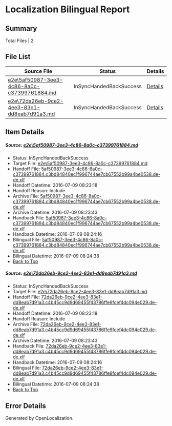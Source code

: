 # <a name='report-top'></a> Localization Bilingual Report

## Summary
 Total Files | 2

## File List
 Source File | Status | Details 
 ----------- | ------ | ------- 
 [e2e\5af50987-3ee3-4c86-8a0c-c37399761884.md](https://github.com/OpenLocalizationTestOrg/oltest/blob/18f17bf279cdecb6da818545e2446520720718f3/e2e/5af50987-3ee3-4c86-8a0c-c37399761884.md) | InSyncHandedBackSuccess | [Details](#f63f1f26f8c00eaa1ee131a92521e0d69fa16af31)
 [e2e\72da26eb-9ce2-4ee3-83e1-dd8eab7d91a3.md](https://github.com/OpenLocalizationTestOrg/oltest/blob/18f17bf279cdecb6da818545e2446520720718f3/e2e/72da26eb-9ce2-4ee3-83e1-dd8eab7d91a3.md) | InSyncHandedBackSuccess | [Details](#217f9c6ed6b088ce613d32dc31ac218787e2e7fc2)

## Item Details
##### <a name='f63f1f26f8c00eaa1ee131a92521e0d69fa16af31'></a> Source: [e2e\5af50987-3ee3-4c86-8a0c-c37399761884.md](https://github.com/OpenLocalizationTestOrg/oltest/blob/18f17bf279cdecb6da818545e2446520720718f3/e2e/5af50987-3ee3-4c86-8a0c-c37399761884.md)
* Status: InSyncHandedBackSuccess
* Target File: [e2e\5af50987-3ee3-4c86-8a0c-c37399761884.md](https://github.com/OpenLocalizationTestOrg/oltest-dede-fly/blob/2fbe6544605a78a95d08895886ecd1b5e25bace7/e2e/5af50987-3ee3-4c86-8a0c-c37399761884.md)
* Handoff File: [5af50987-3ee3-4c86-8a0c-c37399761884.c3bd84840ec1f996744ae7cb67552b99a4be0538.de-de.xlf](https://github.com/OpenLocalizationTestOrg/olhandoff-e2e/blob/195a8ee15dd9649b3a2e5fbb976b2baa6fc67a1c/ol-handoff/OpenLocalizationTestOrg/oltest-dede-fly/ci/ht/5af50987-3ee3-4c86-8a0c-c37399761884.c3bd84840ec1f996744ae7cb67552b99a4be0538.de-de.xlf)
* Handoff Datetime: 2016-07-09 08:23:18
* Handoff Reason: Include
* Archive File: [5af50987-3ee3-4c86-8a0c-c37399761884.c3bd84840ec1f996744ae7cb67552b99a4be0538.de-de.xlf](https://github.com/OpenLocalizationTestOrg/olhandoff-e2e/blob/134fdb8af08ebafa06783d81c58f8e7b97b0fc20/ol-archive/OpenLocalizationTestOrg/oltest-dede-fly/ci/ht/5af50987-3ee3-4c86-8a0c-c37399761884.c3bd84840ec1f996744ae7cb67552b99a4be0538.de-de.xlf)
* Archive Datetime: 2016-07-09 08:23:43
* Handback File: [5af50987-3ee3-4c86-8a0c-c37399761884.c3bd84840ec1f996744ae7cb67552b99a4be0538.de-de.xlf](https://github.com/OpenLocalizationTestOrg/olhandback-e2e/blob/3b4c29dc9360910fc9214d9352dde20dd00d5b7e/ol-handback/OpenLocalizationTestOrg/oltest-dede-fly/ci/ht/5af50987-3ee3-4c86-8a0c-c37399761884.c3bd84840ec1f996744ae7cb67552b99a4be0538.de-de.xlf)
* Handback Datetime: 2016-07-09 08:24:16
* Bilingual File: [5af50987-3ee3-4c86-8a0c-c37399761884.c3bd84840ec1f996744ae7cb67552b99a4be0538.de-de.xlf](https://github.com/OpenLocalizationTestOrg/olhandback-e2e/blob/3b4c29dc9360910fc9214d9352dde20dd00d5b7e/ol-handback/OpenLocalizationTestOrg/oltest-dede-fly/ci/ht/5af50987-3ee3-4c86-8a0c-c37399761884.c3bd84840ec1f996744ae7cb67552b99a4be0538.de-de.xlf)
* Bilingual Datetime: 2016-07-09 08:24:38
* [Back to Top](#report-top)

##### <a name='217f9c6ed6b088ce613d32dc31ac218787e2e7fc2'></a> Source: [e2e\72da26eb-9ce2-4ee3-83e1-dd8eab7d91a3.md](https://github.com/OpenLocalizationTestOrg/oltest/blob/18f17bf279cdecb6da818545e2446520720718f3/e2e/72da26eb-9ce2-4ee3-83e1-dd8eab7d91a3.md)
* Status: InSyncHandedBackSuccess
* Target File: [e2e\72da26eb-9ce2-4ee3-83e1-dd8eab7d91a3.md](https://github.com/OpenLocalizationTestOrg/oltest-dede-fly/blob/2fbe6544605a78a95d08895886ecd1b5e25bace7/e2e/72da26eb-9ce2-4ee3-83e1-dd8eab7d91a3.md)
* Handoff File: [72da26eb-9ce2-4ee3-83e1-dd8eab7d91a3.c4b45cc9d9d69455f43786ffe9fcef4dc094e029.de-de.xlf](https://github.com/OpenLocalizationTestOrg/olhandoff-e2e/blob/195a8ee15dd9649b3a2e5fbb976b2baa6fc67a1c/ol-handoff/OpenLocalizationTestOrg/oltest-dede-fly/ci/ht/72da26eb-9ce2-4ee3-83e1-dd8eab7d91a3.c4b45cc9d9d69455f43786ffe9fcef4dc094e029.de-de.xlf)
* Handoff Datetime: 2016-07-09 08:23:18
* Handoff Reason: Include
* Archive File: [72da26eb-9ce2-4ee3-83e1-dd8eab7d91a3.c4b45cc9d9d69455f43786ffe9fcef4dc094e029.de-de.xlf](https://github.com/OpenLocalizationTestOrg/olhandoff-e2e/blob/134fdb8af08ebafa06783d81c58f8e7b97b0fc20/ol-archive/OpenLocalizationTestOrg/oltest-dede-fly/ci/ht/72da26eb-9ce2-4ee3-83e1-dd8eab7d91a3.c4b45cc9d9d69455f43786ffe9fcef4dc094e029.de-de.xlf)
* Archive Datetime: 2016-07-09 08:23:43
* Handback File: [72da26eb-9ce2-4ee3-83e1-dd8eab7d91a3.c4b45cc9d9d69455f43786ffe9fcef4dc094e029.de-de.xlf](https://github.com/OpenLocalizationTestOrg/olhandback-e2e/blob/3b4c29dc9360910fc9214d9352dde20dd00d5b7e/ol-handback/OpenLocalizationTestOrg/oltest-dede-fly/ci/ht/72da26eb-9ce2-4ee3-83e1-dd8eab7d91a3.c4b45cc9d9d69455f43786ffe9fcef4dc094e029.de-de.xlf)
* Handback Datetime: 2016-07-09 08:24:16
* Bilingual File: [72da26eb-9ce2-4ee3-83e1-dd8eab7d91a3.c4b45cc9d9d69455f43786ffe9fcef4dc094e029.de-de.xlf](https://github.com/OpenLocalizationTestOrg/olhandback-e2e/blob/3b4c29dc9360910fc9214d9352dde20dd00d5b7e/ol-handback/OpenLocalizationTestOrg/oltest-dede-fly/ci/ht/72da26eb-9ce2-4ee3-83e1-dd8eab7d91a3.c4b45cc9d9d69455f43786ffe9fcef4dc094e029.de-de.xlf)
* Bilingual Datetime: 2016-07-09 08:24:38
* [Back to Top](#report-top)


## Error Details

Generated by OpenLocalization.
